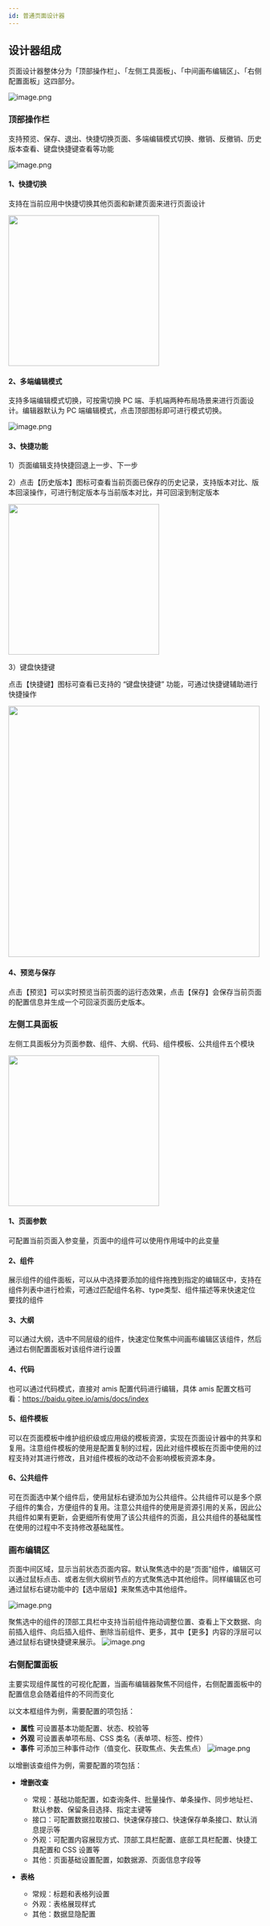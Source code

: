 ```yaml
---
id: 普通页面设计器
---
```


## 设计器组成

页面设计器整体分为「顶部操作栏」、「左侧工具面板」、「中间画布编辑区」、「右侧配置面板」这四部分。

![image.png](/img/页面设计/普通页面设计/普通页面说明/fae89c8c96a6de050c50cdffe.png)

### 顶部操作栏
支持预览、保存、退出、快捷切换页面、多端编辑模式切换、撤销、反撤销、历史版本查看、键盘快捷键查看等功能

![image.png](/img/页面设计/普通页面设计/普通页面说明/操作栏.png)

#### 1、快捷切换

支持在当前应用中快捷切换其他页面和新建页面来进行页面设计

<img src="../img/页面设计/普通页面设计/普通页面说明/0a0cca93d2dc9993da5b28e96.png" width="300"/>

#### 2、多端编辑模式

支持多端编辑模式切换，可按需切换 PC 端、手机端两种布局场景来进行页面设计。编辑器默认为 PC 端编辑模式，点击顶部图标即可进行模式切换。

![image.png](/img/页面设计/普通页面设计/普通页面说明/多端编辑.png)

#### 3、快捷功能

1）页面编辑支持快捷回退上一步、下一步

2）点击【历史版本】图标可查看当前页面已保存的历史记录，支持版本对比、版本回滚操作，可进行制定版本与当前版本对比，并可回滚到制定版本

<!-- ![image.png](/img/页面设计/普通页面设计/普通页面说明/b9b641cc3be7b318882764f3b.png) -->

<img src="../img/页面设计/普通页面设计/普通页面说明/b9b641cc3be7b318882764f3b.png" width="300"/>

3）键盘快捷键

点击【快捷键】图标可查看已支持的 “键盘快捷键” 功能，可通过快捷键辅助进行快捷操作

<!-- ![image.png](/img/页面设计/普通页面设计/普通页面说明/b8525595c9562067fc015d0ab.png) -->

<img src="../img/页面设计/普通页面设计/普通页面说明/b8525595c9562067fc015d0ab.png" width="500"/>

#### 4、预览与保存

点击【预览】可以实时预览当前页面的运行态效果，点击【保存】会保存当前页面的配置信息并生成一个可回滚页面历史版本。

### 左侧工具面板
左侧工具面板分为页面参数、组件、大纲、代码、组件模板、公共组件五个模块

<img src="../img/页面设计/普通页面设计/普通页面说明/左侧工具面板.png" width="300"/>

#### 1、页面参数
可配置当前页面入参变量，页面中的组件可以使用作用域中的此变量

#### 2、组件
展示组件的组件面板，可以从中选择要添加的组件拖拽到指定的编辑区中，支持在组件列表中进行检索，可通过匹配组件名称、type类型、组件描述等来快速定位要找的组件

#### 3、大纲
可以通过大纲，选中不同层级的组件，快速定位聚焦中间画布编辑区该组件，然后通过右侧配置面板对该组件进行设置

#### 4、代码
也可以通过代码模式，直接对 amis 配置代码进行编辑，具体 amis 配置文档可看：<https://baidu.gitee.io/amis/docs/index>


#### 5、组件模板
可以在页面模板中维护组织级或应用级的模板资源，实现在页面设计器中的共享和复用。注意组件模板的使用是配置复制的过程，因此对组件模板在页面中使用的过程支持对其进行修改，且对组件模板的改动不会影响模板资源本身。

#### 6、公共组件
可在页面选中某个组件后，使用鼠标右键添加为公共组件。公共组件可以是多个原子组件的集合，方便组件的复用。注意公共组件的使用是资源引用的关系，因此公共组件如果有更新，会更细所有使用了该公共组件的页面，且公共组件的基础属性在使用的过程中不支持修改基础属性。

### 画布编辑区
页面中间区域，显示当前状态页面内容。默认聚焦选中的是“页面”组件，编辑区可以通过鼠标点击、或者左侧大纲树节点的方式聚焦选中其他组件。同样编辑区也可通过鼠标右键功能中的【选中层级】来聚焦选中其他组件。<br/>

![image.png](/img/页面设计/普通页面设计/普通页面说明/175801d1be25d799b9556418d.png)

聚焦选中的组件的顶部工具栏中支持当前组件拖动调整位置、查看上下文数据、向前插入组件、向后插入组件、删除当前组件、更多，其中【更多】内容的浮层可以通过鼠标右键快捷键来展示。
![image.png](/img/页面设计/普通页面设计/普通页面说明/c886ae9e1c4b691913f7f3e86.png)



### 右侧配置面板
主要实现组件属性的可视化配置，当画布编辑器聚焦不同组件，右侧配置面板中的配置信息会随着组件的不同而变化

以文本框组件为例，需要配置的项包括：
- **属性**
  可设置基本功能配置、状态、校验等
- **外观**
  可设置表单项布局、CSS 类名（表单项、标签、控件）
- **事件**
  可添加三种事件动作（值变化、获取焦点、失去焦点）
![image.png](/img/页面设计/普通页面设计/普通页面说明/ds2pdgah4dc0bdg77veyazc2d.jpg)

以增删该查组件为例，需要配置的项包括：

- **增删改查**

  - 常规：基础功能配置，如查询条件、批量操作、单条操作、同步地址栏、默认参数、保留条目选择、指定主键等
  - 接口：可配置数据拉取接口、快速保存接口、快速保存单条接口、默认消息提示等
  - 外观：可配置内容展现方式、顶部工具栏配置、底部工具栏配置、快捷工具配置和 CSS 设置等
  - 其他：页面基础设置配置，如数据源、页面信息字段等

- **表格**

  - 常规：标题和表格列设置
  - 外观：表格展现样式
  - 其他：数据显隐配置